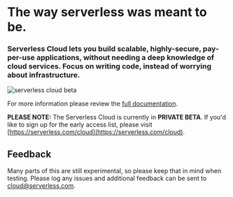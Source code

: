 # The way serverless was meant to be.

### Serverless Cloud lets you build scalable, highly-secure, pay-per-use applications, without needing a deep knowledge of cloud services. Focus on writing code, instead of worrying about infrastructure.

![serverless cloud beta](https://user-images.githubusercontent.com/2053544/120826399-66439180-c528-11eb-912f-786134a9607f.png)

For more information please review the [full documentation](https://serverless.github.io/cloud/).

**PLEASE NOTE:** The Serverless Cloud is currently in **PRIVATE BETA**. If you'd like to sign up for the early access list, please visit [https://serverless.com/cloud](https://serverless.com/cloud).

## Feedback

Many parts of this are still experimental, so please keep that in mind when testing. Please log any issues and additional feedback can be sent to cloud@serverless.com.
